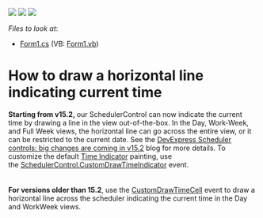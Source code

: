 <!-- default badges list -->
![](https://img.shields.io/endpoint?url=https://codecentral.devexpress.com/api/v1/VersionRange/128634727/21.1.2%2B)
[![](https://img.shields.io/badge/Open_in_DevExpress_Support_Center-FF7200?style=flat-square&logo=DevExpress&logoColor=white)](https://supportcenter.devexpress.com/ticket/details/E2469)
[![](https://img.shields.io/badge/📖_How_to_use_DevExpress_Examples-e9f6fc?style=flat-square)](https://docs.devexpress.com/GeneralInformation/403183)
<!-- default badges end -->
<!-- default file list -->
*Files to look at*:

* [Form1.cs](./CS/HorzLineIndicator/Form1.cs) (VB: [Form1.vb](./VB/HorzLineIndicator/Form1.vb))
<!-- default file list end -->
# How to draw a horizontal line indicating current time


<p><strong>Starting from v15.2, </strong>our SchedulerControl can now indicate the current time by drawing a line in the view out-of-the-box. In the Day, Work-Week, and Full Week views, the horizontal line can go across the entire view, or it can be restricted to the current date. See the <a href="https://community.devexpress.com/blogs/ctodx/archive/2015/11/11/devexpress-scheduler-controls-big-changes-are-coming-in-v15-2.aspx">DevExpress Scheduler controls: big changes are coming in v15.2</a> blog for more details. To customize the default <a href="https://documentation.devexpress.com/#WindowsForms/CustomDocument114790">Time Indicator</a> painting, use the <a href="https://documentation.devexpress.com/#WindowsForms/DevExpressXtraSchedulerSchedulerControl_CustomDrawTimeIndicatortopic">SchedulerControl.CustomDrawTimeIndicator</a> event.<br><br><br><strong>For versions older than 15.2</strong>, use the <a href="http://documentation.devexpress.com/#WindowsForms/DevExpressXtraSchedulerSchedulerControl_CustomDrawTimeCelltopic">CustomDrawTimeCell</a> event to draw a horizontal line across the scheduler indicating the current time in the Day and WorkWeek views.</p>

<br/>


